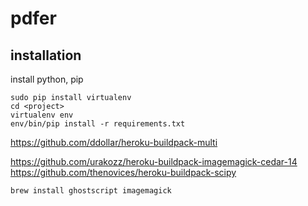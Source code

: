 # pdfer

## installation

install python, pip
```
sudo pip install virtualenv
cd <project>
virtualenv env
env/bin/pip install -r requirements.txt 
```

https://github.com/ddollar/heroku-buildpack-multi

https://github.com/urakozz/heroku-buildpack-imagemagick-cedar-14
https://github.com/thenovices/heroku-buildpack-scipy

```
brew install ghostscript imagemagick
```
